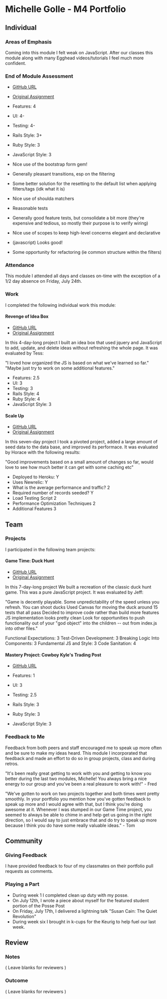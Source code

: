 # Michelle Golle - M4 Portfolio

## Individual

### Areas of Emphasis

Coming into this module I felt weak on JavaScript. After our classes this module along with many Egghead videos/tutorials I feel much more confident.

### End of Module Assessment

* [GitHub URL](https://github.com/michellegolle/task_manager)
* [Original Assignment](https://gist.github.com/stevekinney/f477463136d8a4d954ea)

* Features: 4
* UI: 4-
* Testing: 4-
* Rails Style: 3+
* Ruby Style: 3
* JavaScript Style: 3

* Nice use of the bootstrap form gem!
* Generally pleasant transitions, esp on the filtering
* Some better solution for the resetting to the default list when applying filters/tags (idk what it is)
* Nice use of shoulda matchers
* Reasonable tests
* Generally good feature tests, but consolidate a bit more
 (they're expensive and tedious, so mostly their purpose is to verify wiring)
* Nice use of scopes to keep high-level concerns elegant and declarative
* (javascript) Looks good!
* Some opportunity for refactoring (ie common structure within the filters)

### Attendance

This module I attended all days and classes on-time with the exception of a 1/2 day
absence on Friday, July 24th.

### Work

I completed the following individual work this module:

#### Revenge of Idea Box

* [GitHub URL](https://github.com/michellegolle/idea_box)
* [Original Assignment](https://github.com/JumpstartLab/curriculum/blob/4fdd6da8e2e431beeb77012e271de1eee90d5e07/source/projects/revenge_of_idea_box.markdown)

In this 4-day-long project I built an idea box that used jquery and JavaScript to
add, update, and delete ideas without refreshing the whole page. It was evaluated by Tess:

"I loved how organized the JS is based on what we've learned so far."
"Maybe just try to work on some additional features."

* Features: 2.5
* UI: 3
* Testing: 3
* Rails Style: 4
* Ruby Style: 4
* JavaScript Style: 3

#### Scale Up

* [GitHub URL](https://github.com/michellegolle/scale-up)
* [Original Assignment](https://github.com/JumpstartLab/curriculum/blob/master/source/projects/the_scale_up.markdown)

In this seven-day project I took a pivoted project, added a large amount of seed data to the data base, and improved its performace. It was evaluated by Horace with the following results:

"Good improvements based on a small amount of changes so far, would love to see how much better it can get with some caching etc"

* Deployed to Heroku: Y
* Uses Newrelic: Y
* What is the average performance and traffic? 2
* Required number of records seeded? Y
* Load Testing Script 2
* Performance Optimization Techniques 2
* Additional Features 3


## Team

### Projects
I participated in the following team projects:

#### Game Time: Duck Hunt

* [GitHub URL](https://github.com/michellegolle/duck-hunt)
* [Original Assignment](https://github.com/turingschool/lesson_plans/blob/master/ruby_04-apis_and_scalability/gametime_project.markdown)

In this 7-day-long project We built a recreation of the classic duck hunt game. This was a pure JavaScript project. It was evaluated by Jeff:

"Game is decently playable. Some unpredictability of the speed unless you refresh.
You can shoot ducks
Used Canvas for moving the duck around
15 tests that all pass
Decided to improve code rather than build more features
JS implementation looks pretty clean
Look for opportunities to push functionality out of your "god object" into the children -- out from index.js into other files."

Functional Expectations: 3
Test-Driven Development: 3
Breaking Logic Into Components: 3
Fundamental JS and Style: 3
Code Sanitation: 4

#### Mastery Project: Cowboy Kyle's Trading Post

* [GitHub URL](https://github.com/mihir787/tradingPost)

* Features: 1
* UI: 3
* Testing: 2.5
* Rails Style: 3
* Ruby Style: 3
* JavaScript Style: 3

### Feedback to Me

Feedback from both peers and staff encouraged me to speak up more often and be sure to make my ideas heard. This module I incorporated that feedback and made an effort to do so in group projects, class and during retros.

"It's been really great getting to work with you and getting to know you better during the last two modules,  Michelle! You always bring a nice energy to our group and you've been a real pleasure to work with!" - Fred

"We've gotten to work on two projects together and both times went pretty smoothly. In your portfolio you mention how you've gotten feedback to speak up more and I would agree with that, but I think you're doing awesome at it. Whenever I was stumped in our Game Time project, you seemed to always be able to chime in and help get us going in the right direction, so I would say to just embrace that and do try to speak up more because I think you do have some really valuable ideas." - Tom

## Community

### Giving Feedback

I have provided feedback to four of my classmates on their portfolio pull requests as comments.

### Playing a Part

* During week 1 I completed clean up duty with my posse.
* On July 12th, I wrote a piece about myself for the featured student portion of the Posse Post
* On Friday, July 17th, I delivered a lightning talk "Susan Cain: The Quiet Revolution"
* During week six I brought in k-cups for the Keurig to help fuel our last week.

## Review

### Notes

( Leave blanks for reviewers )

### Outcome

( Leave blanks for reviewers )
